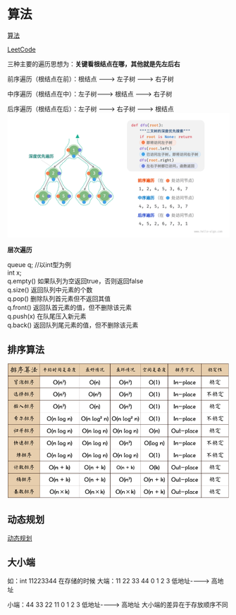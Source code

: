 # 算法

[算法](https://www.hello-algo.com/chapter_hashing/hash_collision/#1)

[LeetCode](https://github.com/Shoukuan/leetcode)

三种主要的遍历思想为：**关键看根结点在哪，其他就是先左后右**

前序遍历（根结点在前）：根结点 ---> 左子树 ---> 右子树

中序遍历（根结点在中）：左子树---> 根结点 ---> 右子树

后序遍历（根结点在后）：左子树 ---> 右子树 ---> 根结点
![树遍历](树遍历.png)

**层次遍历**

queue<int> q; //以int型为例  
int x;  
q.empty()               如果队列为空返回true，否则返回false  
q.size()                返回队列中元素的个数  
q.pop()                 删除队列首元素但不返回其值  
q.front()               返回队首元素的值，但不删除该元素  
q.push(x)               在队尾压入新元素  
q.back()                返回队列尾元素的值，但不删除该元素  

## 排序算法

![排序算法对比](排序算法对比.png)

## 动态规划

[动态规划](https://www.cxyxiaowu.com/8536.html)

## 大小端

如：int 11223344
在存储的时候
大端：11 22 33 44
  0  1   2  3
  低地址----> 高地址

小端：44 33 22 11
  0  1   2  3
  低地址----> 高地址
大小端的差异在于存放顺序不同
